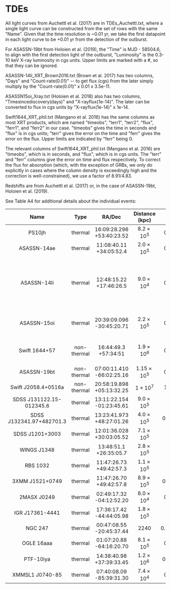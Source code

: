 # TDEs

All light curves from Auchettl et al. (2017) are in TDEs_Auchettl.txt, where a single light curve can be constructed from the set of rows with the same "Name". Given that the time resolution is ~0.01 yr, we take the first datapoint in each light curve to be +0.01 yr from the detection of the outburst.

For ASASSN-19bt from Holoien et al. (2019), the "Time" is MJD - 58504.6, to align with the first detection light of the outburst, "Luminosity" is the 0.3-10 keV X-ray luminosity in cgs units. Upper limits are marked with a #, so that they can be ignored.

ASASSN-14li_XRT_Brown2016.txt (Brown et al. 2017) has two columns, "Days" and "Count-rate(0.01)" -- to get flux (cgs) from the later simply multiply by the "Count-rate(0.01)" x 0.01 x 3.5e-11.

ASASSN15oi_Xray.txt (Holoien et al. 2018) also has two columns, "Timesincediscovery(days)" and "X-rayflux(1e-14)". The later can be converted to flux in cgs units by "X-rayflux(1e-14)" x 1e-14.

Swift1644_XRT_phil.txt (Mangano et al. 2016) has the same columns as most XRT products, which are named "timeobs", "terr1", "terr2", "flux", "ferr1", and "ferr2" in our case. "timeobs" gives the time in seconds and "flux" is in cgs units; "terr" gives the error on the time and "ferr" gives the error on the flux. Upper limits are indicated by "ferr" being 0.

The relevant columns of Swift1644_XRT_phil.txt (Mangano et al. 2016) are "timeobs", which is in seconds, and "flux", which is in cgs units. The "terr" and "ferr" columns give the error on time and flux respectively. To correct the flux for absorption (which, with the exception of GRBs, we only do explicitly in cases where the column density is exceedingly high and the correction is well-constrained), we use a factor of 8.91/4.83.

Redshifts are from Auchettl et al. (2017) or, in the case of ASASSN-19bt, Holoien et al. (2019).

See Table A4 for additional details about the individual events:

|Name | Type | RA/Dec | Distance (kpc) | z | References|
| :---: | :---: | :---: | :---: | :---: | :---: |
|PS10jh | thermal | 16:09:28.296 +53:40:23.52 | $8.2\times10^5$ | 0.1696 | Auchettl et al. 2017|
|ASASSN-14ae | thermal | 11:08:40.11 +34:05:52.4 | $2.0\times10^5$ | 0.0436 | Auchettl et al. 2017|
|ASASSN-14li | thermal | 12:48:15.22 +17:46:26.5 | $9.0\times10^4$ | 0.0206 | Miller et al. 2015; Brown et al. 2017; Auchettl et al. 2017; Bright et al. 2018|
|ASASSN-15oi | thermal | 20:39:09.096 -30:45:20.71 | $2.2\times10^5$ | 0.0484 | Auchettl et al. 2017; Holoien et al. 2018|
|Swift 1644+57 | non-thermal | 16:44:49.3 +57:34:51 | $1.9\times10^6$ | 0.3543 | Mangano et al. 2016; Auchettl et al. 2017|
|ASASSN-19bt | non-thermal | 07:00:11.410 -66:02:25.16 | $1.15\times10^5$ | 0.0262 | Holoien et al. 2019|
|Swift J2058.4+0516a | non-thermal | 20:58:19.898 +05:13:32.25 | $1\times10^7$ | 1.1853 | Auchettl et al. 2017|
|SDSS J131122.15-012345.6 | thermal | 13:11:22.154 -01:23:45.61 | $9.0\times10^5$ | 0.18 | Auchettl et al. 2017|
|SDSS J132341.97+482701.3 | thermal | 13:23:41.973 +48:27:01.26 | $4.0\times10^5$ | 0.08754 | Auchettl et al. 2017|
|SDSS J1201+3003 | thermal | 12:01:36.028 +30:03:05.52 | $7.1\times10^5$ | 0.146 | Auchettl et al. 2017|
|WINGS J1348 | thermal | 13:48:51.1 +26:35:05.7 | $2.8\times10^5$ | 0.062 | Auchettl et al. 2017|
|RBS 1032 | thermal | 11:47:26.73 +49:42:57.3 | $1.1\times10^5$ | 0.026 | Auchettl et al. 2017|
|3XMM J1521+0749 | thermal | 11:47:26.70 +49:42:57.8 | $8.9\times10^5$ | 0.17901 | Auchettl et al. 2017|
|2MASX J0249 | thermal | 02:49:17.32 -04:12:52.20 | $8.0\times10^4$ | 0.0186 | Auchettl et al. 2017|
|IGR J17361-4441 | thermal | 17:36:17.42 -44:44:05.98 | $1.8\times10^5$ | 0.04 | Auchettl et al. 2017|
|NGC 247 | thermal | 00:47:08.55 -20:45:37.44 | $2240$ | 0.000531 | Auchettl et al. 2017|
|OGLE 16aaa | thermal | 01:07:20.88 -64:16:20.70 | $8.1\times10^5$ | 0.1655 | Auchettl et al. 2017|
|PTF-10iya | thermal | 14:38:40.98 +37:39:33.45 | $1.2\times10^6$ | 0.22405 | Auchettl et al. 2017|
|XMMSL1 J0740-85 | thermal | 07:40:08.09 -85:39:31.30 | $7.4\times10^4$ | 0.0173 | Auchettl et al. 2017|

